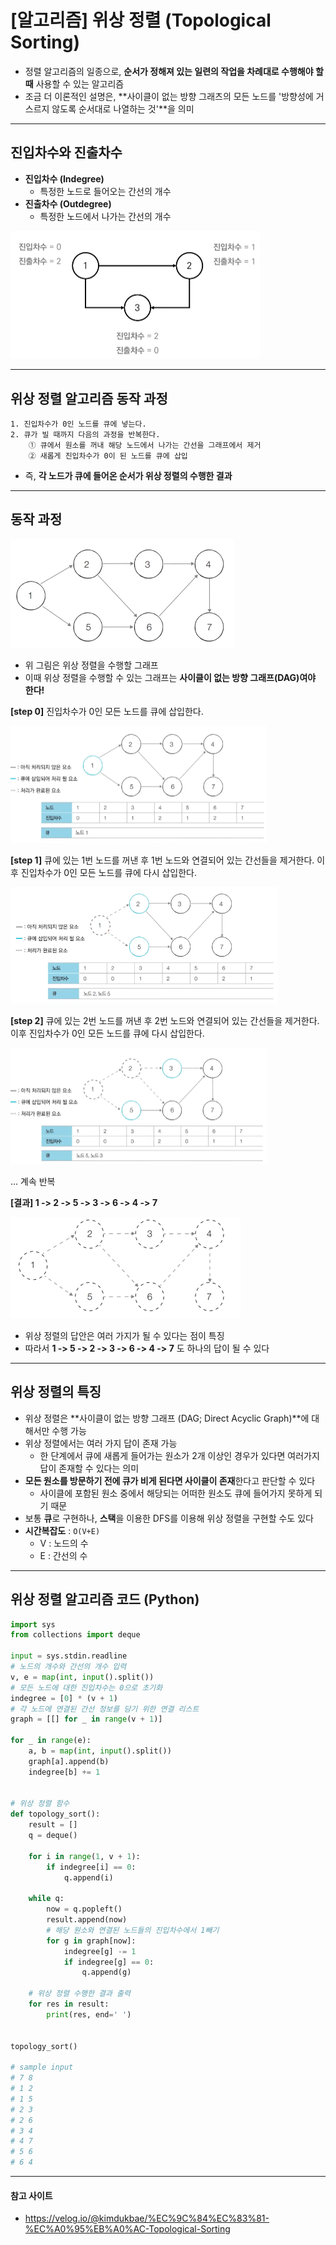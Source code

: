 # [알고리즘] 위상 정렬 (Topological Sorting)

- 정렬 알고리즘의 일종으로, **순서가 정해져 있는 일련의 작업을 차례대로 수행해야 할 때** 사용할 수 있는 알고리즘
- 조금 더 이론적인 설명은, **사이클이 없는 방향 그래츠의 모든 노드를 '방향성에 거스르지 않도록 순서대로 나열하는 것'**을 의미

---

## 진입차수와 진출차수

- **진입차수 (Indegree)**
  - 특정한 노드로 들어오는 간선의 개수
- **진출차수 (Outdegree)**
  - 특정한 노드에서 나가는 간선의 개수

<img src="./assets/topological/1.png" alt="topological_1" style="zoom:50%;" />

---

## 위상 정렬 알고리즘 동작 과정

```
1. 진입차수가 0인 노드를 큐에 넣는다.
2. 큐가 빌 때까지 다음의 과정을 반복한다.
	① 큐에서 원소를 꺼내 해당 노드에서 나가는 간선을 그래프에서 제거
	② 새롭게 진입차수가 0이 된 노드를 큐에 삽입
```

- 즉, **각 노드가 큐에 들어온 순서가 위상 정렬의 수행한 결과**

---

## 동작 과정

<img src="./assets/topological/2.png" alt="동작과정1" style="zoom:50%;" />

- 위 그림은 위상 정렬을 수행할 그래프
- 이때 위상 정렬을 수행할 수 있는 그래프는 **사이클이 없는 방향 그래프(DAG)여야 한다!**



**[step 0]** 진입차수가 0인 모든 노드를 큐에 삽입한다.

<img src="./assets/topological/3.png" alt="동작과정2" style="zoom:50%;" />

**[step 1]** 큐에 있는 1번 노드를 꺼낸 후 1번 노드와 연결되어 있는 간선들을 제거한다. 이후 진입차수가 0인 모든 노드를 큐에 다시 삽입한다.

<img src="./assets/topological/4.png" alt="동작과정3" style="zoom:50%;" />

**[step 2]** 큐에 있는 2번 노드를 꺼낸 후 2번 노드와 연결되어 있는 간선들을 제거한다. 이후 진입차수가 0인 모든 노드를 큐에 다시 삽입한다.

<img src="./assets/topological/5.png" alt="동작과정1" style="zoom:50%;" />

... 계속 반복

**[결과] 1 -> 2 -> 5 -> 3 -> 6 -> 4 -> 7** 

<img src="./assets/topological/6.png" alt="동작과정1" style="zoom:50%;" />

- 위상 정렬의 답안은 여러 가지가 될 수 있다는 점이 특징
- 따라서 **1 -> 5 -> 2 -> 3 -> 6 -> 4 -> 7** 도 하나의 답이 될 수 있다

---

## 위상 정렬의 특징

- 위상 정렬은 **사이클이 없는 방향 그래프 (DAG; Direct Acyclic Graph)**에 대해서만 수행 가능
- 위상 정렬에서는 여러 가지 답이 존재 가능
  - 한 단계에서 큐에 새롭게 들어가는 원소가 2개 이상인 경우가 있다면 여러가지 답이 존재할 수 있다는 의미
- **모든 원소를 방문하기 전에 큐가 비게 된다면 사이클이 존재**한다고 판단할 수 있다
  - 사이클에 포함된 원소 중에서 해당되는 어떠한 원소도 큐에 들어가지 못하게 되기 때문
- 보통 **큐**로 구현하나, **스택**을 이용한 DFS를 이용해 위상 정렬을 구현할 수도 있다
- **시간복잡도** : `O(V+E)`
  - V : 노드의 수
  - E : 간선의 수

---

## 위상 정렬 알고리즘 코드 (Python)

```python
import sys
from collections import deque

input = sys.stdin.readline
# 노드의 개수와 간선의 개수 입력
v, e = map(int, input().split())
# 모든 노드에 대한 진입차수는 0으로 초기화
indegree = [0] * (v + 1)
# 각 노드에 연결된 간선 정보를 담기 위한 연결 리스트
graph = [[] for _ in range(v + 1)]

for _ in range(e):
    a, b = map(int, input().split())
    graph[a].append(b)
    indegree[b] += 1


# 위상 정렬 함수
def topology_sort():
    result = []
    q = deque()

    for i in range(1, v + 1):
        if indegree[i] == 0:
            q.append(i)

    while q:
        now = q.popleft()
        result.append(now)
        # 해당 원소와 연결된 노드들의 진입차수에서 1빼기
        for g in graph[now]:
            indegree[g] -= 1
            if indegree[g] == 0:
                q.append(g)

    # 위상 정렬 수행한 결과 출력
    for res in result:
        print(res, end=' ')


topology_sort()

# sample input
# 7 8
# 1 2
# 1 5
# 2 3
# 2 6
# 3 4
# 4 7
# 5 6
# 6 4
```



---

#### 참고 사이트

- https://velog.io/@kimdukbae/%EC%9C%84%EC%83%81-%EC%A0%95%EB%A0%AC-Topological-Sorting